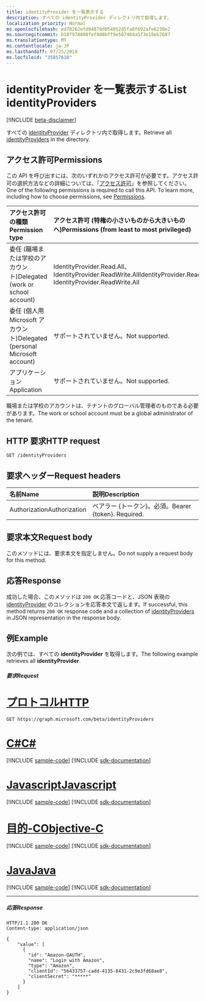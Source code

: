 ```yaml
---
title: identityProvider を一覧表示する
description: すべての identityProvider ディレクトリ内で取得します。
localization_priority: Normal
ms.openlocfilehash: ed70262efd04878d054852d5fa0f692afe6238e2
ms.sourcegitcommit: b18f978808fef800bff9e587464a5f3e18eb7687
ms.translationtype: MT
ms.contentlocale: ja-JP
ms.lasthandoff: 07/25/2019
ms.locfileid: "35857610"
---
```

# <a name="list-identityproviders"></a><span data-ttu-id="c6b7b-103">identityProvider を一覧表示する</span><span class="sxs-lookup"><span data-stu-id="c6b7b-103">List identityProviders</span></span>

[!INCLUDE [beta-disclaimer](../../includes/beta-disclaimer.md)]

<span data-ttu-id="c6b7b-104">すべての [identityProvider](../resources/identityprovider.md) ディレクトリ内で取得します。</span><span class="sxs-lookup"><span data-stu-id="c6b7b-104">Retrieve all [identityProviders](../resources/identityprovider.md) in the directory.</span></span>

## <a name="permissions"></a><span data-ttu-id="c6b7b-105">アクセス許可</span><span class="sxs-lookup"><span data-stu-id="c6b7b-105">Permissions</span></span>

<span data-ttu-id="c6b7b-p101">この API を呼び出すには、次のいずれかのアクセス許可が必要です。アクセス許可の選択方法などの詳細については、「[アクセス許可](/graph/permissions-reference)」を参照してください。</span><span class="sxs-lookup"><span data-stu-id="c6b7b-p101">One of the following permissions is required to call this API. To learn more, including how to choose permissions, see [Permissions](/graph/permissions-reference).</span></span>

|<span data-ttu-id="c6b7b-108">アクセス許可の種類</span><span class="sxs-lookup"><span data-stu-id="c6b7b-108">Permission type</span></span>      | <span data-ttu-id="c6b7b-109">アクセス許可 (特権の小さいものから大きいものへ)</span><span class="sxs-lookup"><span data-stu-id="c6b7b-109">Permissions (from least to most privileged)</span></span>              |
|:--------------------|:---------------------------------------------------------|
|<span data-ttu-id="c6b7b-110">委任 (職場または学校のアカウント)</span><span class="sxs-lookup"><span data-stu-id="c6b7b-110">Delegated (work or school account)</span></span>|<span data-ttu-id="c6b7b-111">IdentityProvider.Read.All、IdentityProvider.ReadWrite.All</span><span class="sxs-lookup"><span data-stu-id="c6b7b-111">IdentityProvider.Read.All, IdentityProvider.ReadWrite.All</span></span>|
|<span data-ttu-id="c6b7b-112">委任 (個人用 Microsoft アカウント)</span><span class="sxs-lookup"><span data-stu-id="c6b7b-112">Delegated (personal Microsoft account)</span></span>| <span data-ttu-id="c6b7b-113">サポートされていません。</span><span class="sxs-lookup"><span data-stu-id="c6b7b-113">Not supported.</span></span>|
|<span data-ttu-id="c6b7b-114">アプリケーション</span><span class="sxs-lookup"><span data-stu-id="c6b7b-114">Application</span></span>|<span data-ttu-id="c6b7b-115">サポートされていません。</span><span class="sxs-lookup"><span data-stu-id="c6b7b-115">Not supported.</span></span>|

<span data-ttu-id="c6b7b-116">職場または学校のアカウントは、テナントのグローバル管理者のものである必要があります。</span><span class="sxs-lookup"><span data-stu-id="c6b7b-116">The work or school account must be a global administrator of the tenant.</span></span>

## <a name="http-request"></a><span data-ttu-id="c6b7b-117">HTTP 要求</span><span class="sxs-lookup"><span data-stu-id="c6b7b-117">HTTP request</span></span>

<!-- { "blockType": "ignored" } -->
```http
GET /identityProviders
```

## <a name="request-headers"></a><span data-ttu-id="c6b7b-118">要求ヘッダー</span><span class="sxs-lookup"><span data-stu-id="c6b7b-118">Request headers</span></span>

|<span data-ttu-id="c6b7b-119">名前</span><span class="sxs-lookup"><span data-stu-id="c6b7b-119">Name</span></span>|<span data-ttu-id="c6b7b-120">説明</span><span class="sxs-lookup"><span data-stu-id="c6b7b-120">Description</span></span>|
|:---------------|:----------|
|<span data-ttu-id="c6b7b-121">Authorization</span><span class="sxs-lookup"><span data-stu-id="c6b7b-121">Authorization</span></span>|<span data-ttu-id="c6b7b-p102">ベアラー {トークン}。必須。</span><span class="sxs-lookup"><span data-stu-id="c6b7b-p102">Bearer {token}. Required.</span></span>|

## <a name="request-body"></a><span data-ttu-id="c6b7b-124">要求本文</span><span class="sxs-lookup"><span data-stu-id="c6b7b-124">Request body</span></span>

<span data-ttu-id="c6b7b-125">このメソッドには、要求本文を指定しません。</span><span class="sxs-lookup"><span data-stu-id="c6b7b-125">Do not supply a request body for this method.</span></span>

## <a name="response"></a><span data-ttu-id="c6b7b-126">応答</span><span class="sxs-lookup"><span data-stu-id="c6b7b-126">Response</span></span>

<span data-ttu-id="c6b7b-127">成功した場合、このメソッドは `200 OK` 応答コードと、JSON 表現の [identityProvider](../resources/identityprovider.md) のコレクションを応答本文で返します。</span><span class="sxs-lookup"><span data-stu-id="c6b7b-127">If successful, this method returns `200 OK` response code and a collection of [identityProviders](../resources/identityprovider.md) in JSON representation in the response body.</span></span>

## <a name="example"></a><span data-ttu-id="c6b7b-128">例</span><span class="sxs-lookup"><span data-stu-id="c6b7b-128">Example</span></span>

<span data-ttu-id="c6b7b-129">次の例では、すべての **identityProvider** を取得します。</span><span class="sxs-lookup"><span data-stu-id="c6b7b-129">The following example retrieves all **identityProvider**.</span></span>

##### <a name="request"></a><span data-ttu-id="c6b7b-130">要求</span><span class="sxs-lookup"><span data-stu-id="c6b7b-130">Request</span></span>


# <a name="httptabhttp"></a>[<span data-ttu-id="c6b7b-131">プロトコル</span><span class="sxs-lookup"><span data-stu-id="c6b7b-131">HTTP</span></span>](#tab/http)
<!-- {
  "blockType": "request",
  "name": "get_identityproviders"
}-->
```http
GET https://graph.microsoft.com/beta/identityProviders
```
# <a name="ctabcsharp"></a>[<span data-ttu-id="c6b7b-132">C#</span><span class="sxs-lookup"><span data-stu-id="c6b7b-132">C#</span></span>](#tab/csharp)
[!INCLUDE [sample-code](../includes/snippets/csharp/get-identityproviders-csharp-snippets.md)]
[!INCLUDE [sdk-documentation](../includes/snippets/snippets-sdk-documentation-link.md)]

# <a name="javascripttabjavascript"></a>[<span data-ttu-id="c6b7b-133">Javascript</span><span class="sxs-lookup"><span data-stu-id="c6b7b-133">Javascript</span></span>](#tab/javascript)
[!INCLUDE [sample-code](../includes/snippets/javascript/get-identityproviders-javascript-snippets.md)]
[!INCLUDE [sdk-documentation](../includes/snippets/snippets-sdk-documentation-link.md)]

# <a name="objective-ctabobjc"></a>[<span data-ttu-id="c6b7b-134">目的-C</span><span class="sxs-lookup"><span data-stu-id="c6b7b-134">Objective-C</span></span>](#tab/objc)
[!INCLUDE [sample-code](../includes/snippets/objc/get-identityproviders-objc-snippets.md)]
[!INCLUDE [sdk-documentation](../includes/snippets/snippets-sdk-documentation-link.md)]

# <a name="javatabjava"></a>[<span data-ttu-id="c6b7b-135">Java</span><span class="sxs-lookup"><span data-stu-id="c6b7b-135">Java</span></span>](#tab/java)
[!INCLUDE [sample-code](../includes/snippets/java/get-identityproviders-java-snippets.md)]
[!INCLUDE [sdk-documentation](../includes/snippets/snippets-sdk-documentation-link.md)]

---


##### <a name="response"></a><span data-ttu-id="c6b7b-136">応答</span><span class="sxs-lookup"><span data-stu-id="c6b7b-136">Response</span></span>

<!-- {
  "blockType": "response",
  "truncated": true,
  "@odata.type": "microsoft.graph.IdentityProvider",
  "isCollection": true
} -->
```http
HTTP/1.1 200 OK
Content-type: application/json

{
    "value": [
      {
        "id": "Amazon-OAUTH",
        "name": "Login with Amazon",
        "type": "Amazon",
        "clientId": "56433757-cadd-4135-8431-2c9e3fd68ae8",
        "clientSecret": "*****"
      }
    ]
}
```

<!-- uuid: 8fcb5dbc-d5aa-4681-8e31-b001d5168d79
2015-10-25 14:57:30 UTC -->
<!--
{
  "type": "#page.annotation",
  "description": "List identityProviders",
  "keywords": "",
  "section": "documentation",
  "tocPath": "",
  "suppressions": [
  ]
}
-->
